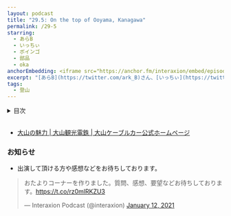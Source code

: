 ```yaml
---
layout: podcast
title: "29.5: On the top of Ooyama, Kanagawa"
permalink: /29-5
starring:
  - あらB
  - いっちぃ
  - ボインゴ
  - 部品
  - oka
anchorEmbedding: <iframe src="https://anchor.fm/interaxion/embed/episodes/19-5-Intermission-of-Interaxion-e11kakq" height="102px" width="400px" frameborder="0" scrolling="no"></iframe>
excerpt: "[あらB](https://twitter.com/ark_B)さん、[いっちぃ](https://twitter.com/chotoq)、[ボインゴ](https://twitter.com/toshakuukan)、[部品](https://twitter.com/tjmlab)、[oka](https://twitter.com/nowohyeah) で神奈川県の大山に登りました。"
tags:
  - 登山
---
```


<details>
<!-- https://github.com/gettalong/kramdown/issues/155#issuecomment-339793629 -->
<summary markdown='span'>目次</summary>
<nav>
  * this unordered seed list will be replaced by toc as unordered list
  {:toc}
<!-- https://stackoverflow.com/a/38419441/11480802 -->
</nav>
</details>
<br>

- [大山の魅力 | 大山観光電鉄 | 大山ケーブルカー公式ホームページ](https://www.ooyama-cable.co.jp/charm/)

### お知らせ

- 出演して頂ける方や感想などをお待ちしております。

<blockquote class="twitter-tweet tw-align-center"><p lang="ja" dir="ltr">おたよりコーナーを作りました。質問、感想、要望などお待ちしております。<a href="https://t.co/rz0mlRKZU3">https://t.co/rz0mlRKZU3</a></p>&mdash; Interaxion Podcast (@interaxion) <a href="https://twitter.com/interaxion/status/1348936492488421378?ref_src=twsrc%5Etfw">January 12, 2021</a>
</blockquote> <script async src="https://platform.twitter.com/widgets.js" charset="utf-8"></script>

